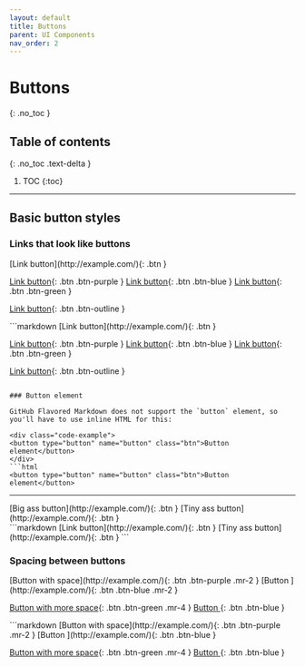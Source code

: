 ```yaml
---
layout: default
title: Buttons
parent: UI Components
nav_order: 2
---
```


# Buttons
{: .no_toc }

## Table of contents
{: .no_toc .text-delta }

1. TOC
{:toc}

---

## Basic button styles

### Links that look like buttons

<div class="code-example" markdown="1">
[Link button](http://example.com/){: .btn }

[Link button](http://example.com/){: .btn .btn-purple }
[Link button](http://example.com/){: .btn .btn-blue }
[Link button](http://example.com/){: .btn .btn-green }

[Link button](http://example.com/){: .btn .btn-outline }
</div>
```markdown
[Link button](http://example.com/){: .btn }

[Link button](http://example.com/){: .btn .btn-purple }
[Link button](http://example.com/){: .btn .btn-blue }
[Link button](http://example.com/){: .btn .btn-green }

[Link button](http://example.com/){: .btn .btn-outline }
```

### Button element

GitHub Flavored Markdown does not support the `button` element, so you'll have to use inline HTML for this:

<div class="code-example">
<button type="button" name="button" class="btn">Button element</button>
</div>
```html
<button type="button" name="button" class="btn">Button element</button>
```

---



<div class="code-example" markdown="1">
<span class="fs-6">
[Big ass button](http://example.com/){: .btn }
</span>

<span class="fs-3">
[Tiny ass button](http://example.com/){: .btn }
</span>
</div>
```markdown
<span class="fs-8">
[Link button](http://example.com/){: .btn }
</span>

<span class="fs-3">
[Tiny ass button](http://example.com/){: .btn }
</span>
```

### Spacing between buttons



<div class="code-example" markdown="1">
[Button with space](http://example.com/){: .btn .btn-purple .mr-2 }
[Button ](http://example.com/){: .btn .btn-blue .mr-2 }

[Button with more space](http://example.com/){: .btn .btn-green .mr-4 }
[Button ](http://example.com/){: .btn .btn-blue }
</div>
```markdown
[Button with space](http://example.com/){: .btn .btn-purple .mr-2 }
[Button ](http://example.com/){: .btn .btn-blue }

[Button with more space](http://example.com/){: .btn .btn-green .mr-4 }
[Button ](http://example.com/){: .btn .btn-blue }
```
